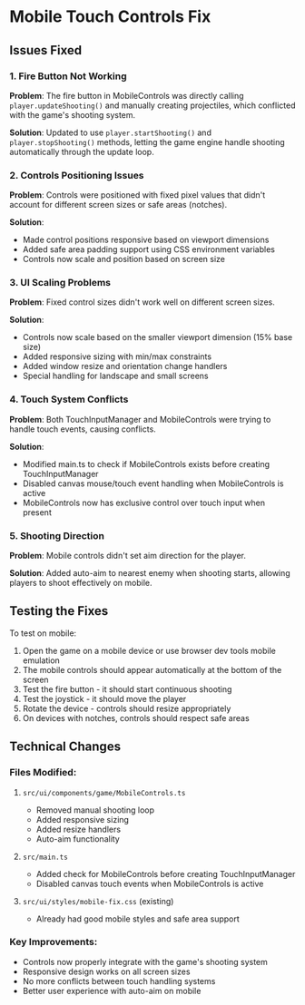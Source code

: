# Mobile Touch Controls Fix

## Issues Fixed

### 1. Fire Button Not Working
**Problem**: The fire button in MobileControls was directly calling `player.updateShooting()` and manually creating projectiles, which conflicted with the game's shooting system.

**Solution**: Updated to use `player.startShooting()` and `player.stopShooting()` methods, letting the game engine handle shooting automatically through the update loop.

### 2. Controls Positioning Issues
**Problem**: Controls were positioned with fixed pixel values that didn't account for different screen sizes or safe areas (notches).

**Solution**: 
- Made control positions responsive based on viewport dimensions
- Added safe area padding support using CSS environment variables
- Controls now scale and position based on screen size

### 3. UI Scaling Problems
**Problem**: Fixed control sizes didn't work well on different screen sizes.

**Solution**:
- Controls now scale based on the smaller viewport dimension (15% base size)
- Added responsive sizing with min/max constraints
- Added window resize and orientation change handlers
- Special handling for landscape and small screens

### 4. Touch System Conflicts
**Problem**: Both TouchInputManager and MobileControls were trying to handle touch events, causing conflicts.

**Solution**:
- Modified main.ts to check if MobileControls exists before creating TouchInputManager
- Disabled canvas mouse/touch event handling when MobileControls is active
- MobileControls now has exclusive control over touch input when present

### 5. Shooting Direction
**Problem**: Mobile controls didn't set aim direction for the player.

**Solution**: Added auto-aim to nearest enemy when shooting starts, allowing players to shoot effectively on mobile.

## Testing the Fixes

To test on mobile:
1. Open the game on a mobile device or use browser dev tools mobile emulation
2. The mobile controls should appear automatically at the bottom of the screen
3. Test the fire button - it should start continuous shooting
4. Test the joystick - it should move the player
5. Rotate the device - controls should resize appropriately
6. On devices with notches, controls should respect safe areas

## Technical Changes

### Files Modified:
1. `src/ui/components/game/MobileControls.ts`
   - Removed manual shooting loop
   - Added responsive sizing
   - Added resize handlers
   - Auto-aim functionality

2. `src/main.ts`
   - Added check for MobileControls before creating TouchInputManager
   - Disabled canvas touch events when MobileControls is active

3. `src/ui/styles/mobile-fix.css` (existing)
   - Already had good mobile styles and safe area support

### Key Improvements:
- Controls now properly integrate with the game's shooting system
- Responsive design works on all screen sizes
- No more conflicts between touch handling systems
- Better user experience with auto-aim on mobile